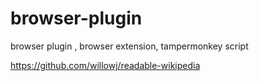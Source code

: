 # browser-plugin
browser plugin , browser extension, tampermonkey script


https://github.com/willowj/readable-wikipedia
